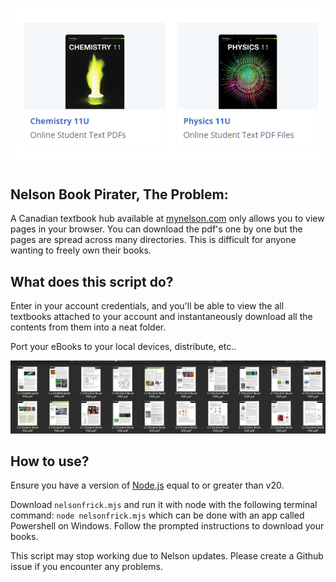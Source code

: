 ![alt text](image.png)

## Nelson Book Pirater, The Problem:
A Canadian textbook hub available at [mynelson.com](https://mynelson.com) only allows you to view pages in your browser. You can download the pdf's one by one but the pages are spread across many directories. This is difficult for anyone wanting to freely own their books.

## What does this script do?

Enter in your account credentials, and you'll be able to view the all textbooks attached to your account and instantaneously download all the contents from them into a neat folder. 

Port your eBooks to your local devices, distribute, etc..

![alt text](image-1.png)

## How to use?

Ensure you have a version of [Node.js](https://nodejs.org/en) equal to or greater than v20.

Download `nelsonfrick.mjs` and run it with node with the following terminal command: `node nelsonfrick.mjs` which can be done with an app called Powershell on Windows. Follow the prompted instructions to download your books.

This script may stop working due to Nelson updates. Please create a Github issue if you encounter any problems.
